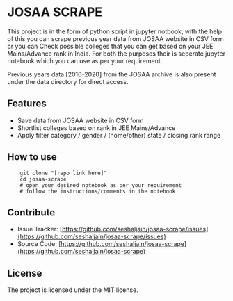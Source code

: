 # JOSAA SCRAPE

This project is in the form of python script in jupyter notbook, with the help of this you can scrape previous year data from JOSAA website in CSV form or you can Check possible colleges that you can get based on your JEE Mains/Advance rank in India. For both the purposes their is seperate jupyter notebook which you can use as per your requirement.

Previous years data [2016-2020] from the JOSAA archive is also present under the data directory for direct access.

Features
--------

- Save data from JOSAA website in CSV form
- Shortlist colleges based on rank in JEE Mains/Advance
- Apply filter category / gender / (home/other) state / closing rank range
 
How to use
------------

```
    git clone "[repo link here]"
    cd josaa-scrape
    # open your desired notebook as per your requirement
    # follow the instructions/comments in the notebook
```

Contribute
----------

- Issue Tracker: [https://github.com/seshaljain/josaa-scrape/issues](https://github.com/seshaljain/josaa-scrape/issues)
- Source Code: [https://github.com/seshaljain/josaa-scrape](https://github.com/seshaljain/josaa-scrape)

License
-------

The project is licensed under the MIT license.
